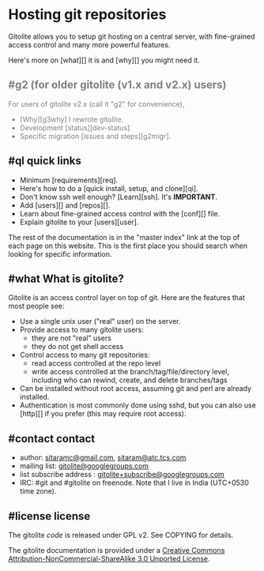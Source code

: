 # Hosting git repositories

Gitolite allows you to setup git hosting on a central server, with
fine-grained access control and many more powerful features.

Here's more on [what][] it is and [why][] you might need it.

<font color="gray">

## #g2 (for older gitolite (v1.x and v2.x) users)

For users of gitolite v2.x (call it "g2" for convenience),

  * [Why][g3why] I rewrote gitolite.
  * Development [status][dev-status].
  * Specific migration [issues and steps][g2migr].

</font>

## #ql quick links

  * Minimum [requirements][req].
  * Here's how to do a [quick install, setup, and clone][qi].
  * Don't know ssh well enough?  [Learn][ssh].  It's **IMPORTANT**.
  * Add [users][] and [repos][].
  * Learn about fine-grained access control with the [conf][] file.
  * Explain gitolite to your [users][user].

The rest of the documentation is in the "master index" link at the top of each
page on this website.  This is the first place you should search when looking
for specific information.

## #what What is gitolite?

Gitolite is an access control layer on top of git.  Here are the features that
most people see:

  * Use a single unix user ("real" user) on the server.
  * Provide access to many gitolite users:
      * they are not "real" users
      * they do not get shell access
  * Control access to many git repositories:
      * read access controlled at the repo level
      * write access controlled at the branch/tag/file/directory level,
        including who can rewind, create, and delete branches/tags
  * Can be installed without root access, assuming git and perl are already
    installed.
  * Authentication is most commonly done using sshd, but you can also use
    [http][] if you prefer (this may require root access).

## #contact contact

  * author: sitaramc@gmail.com, sitaram@atc.tcs.com
  * mailing list: gitolite@googlegroups.com
  * list subscribe address : gitolite+subscribe@googlegroups.com
  * IRC: #git and #gitolite on freenode.  Note that I live in India (UTC+0530
    time zone).

## #license license

The gitolite *code* is released under GPL v2.  See COPYING for details.

The gitolite documentation is provided under a [Creative Commons
Attribution-NonCommercial-ShareAlike 3.0 Unported
License](http://creativecommons.org/licenses/by-nc-sa/3.0/).
